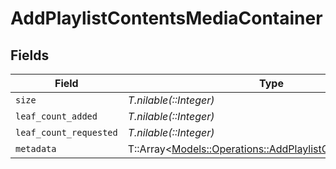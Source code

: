 # AddPlaylistContentsMediaContainer


## Fields

| Field                                                                                                               | Type                                                                                                                | Required                                                                                                            | Description                                                                                                         | Example                                                                                                             |
| ------------------------------------------------------------------------------------------------------------------- | ------------------------------------------------------------------------------------------------------------------- | ------------------------------------------------------------------------------------------------------------------- | ------------------------------------------------------------------------------------------------------------------- | ------------------------------------------------------------------------------------------------------------------- |
| `size`                                                                                                              | *T.nilable(::Integer)*                                                                                              | :heavy_minus_sign:                                                                                                  | N/A                                                                                                                 | 1                                                                                                                   |
| `leaf_count_added`                                                                                                  | *T.nilable(::Integer)*                                                                                              | :heavy_minus_sign:                                                                                                  | N/A                                                                                                                 | 1                                                                                                                   |
| `leaf_count_requested`                                                                                              | *T.nilable(::Integer)*                                                                                              | :heavy_minus_sign:                                                                                                  | N/A                                                                                                                 | 1                                                                                                                   |
| `metadata`                                                                                                          | T::Array<[Models::Operations::AddPlaylistContentsMetadata](../../models/operations/addplaylistcontentsmetadata.md)> | :heavy_minus_sign:                                                                                                  | N/A                                                                                                                 |                                                                                                                     |